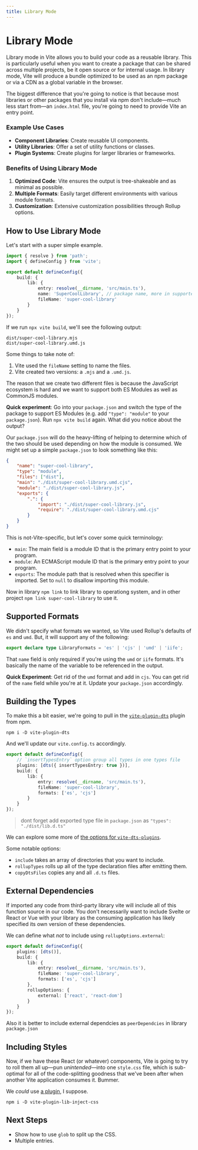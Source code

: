 ```yaml
---
title: Library Mode
---
```


# Library Mode

Library mode in Vite allows you to build your code as a reusable library. This is particularly useful when you want to create a package that can be shared across multiple projects, be it open source or for internal usage. In library mode, Vite will produce a bundle optimized to be used as an npm package or via a CDN as a global variable in the browser.

The biggest difference that you're going to notice is that because most libraries or other packages that you install via npm don't include—much less start from—an `index.html` file, you're going to need to provide Vite an entry point.

### Example Use Cases

- **Component Libraries**: Create reusable UI components.
- **Utility Libraries**: Offer a set of utility functions or classes.
- **Plugin Systems**: Create plugins for larger libraries or frameworks.

### Benefits of Using Library Mode

1. **Optimized Code**: Vite ensures the output is tree-shakeable and as minimal as possible.
2. **Multiple Formats**: Easily target different environments with various module formats.
3. **Customization**: Extensive customization possibilities through Rollup options.

## How to Use Library Mode

Let's start with a super simple example.

```ts
import { resolve } from 'path';
import { defineConfig } from 'vite';

export default defineConfig({
	build: {
		lib: {
			entry: resolve(__dirname, 'src/main.ts'),
			name: 'SuperCoolLibrary', // package name, more in supported formats
			fileName: 'super-cool-library'
		}
	}
});
```

If we run `npx vite build`, we'll see the following output:

```
dist/super-cool-library.mjs
dist/super-cool-library.umd.js
```

Some things to take note of:

1. Vite used the `fileName` setting to name the files.
2. Vite created two versions: a `.mjs` and a `.umd.js`.

The reason that we create two different files is because the JavaScript ecosystem is hard and we want to support both ES Modules as well as CommonJS modules.

**Quick experiment**: Go into your `package.json` and switch the type of the package to support ES Modules (e.g. add `"type": "module"` to your `package.json`). Run `npx vite build` again. What did you notice about the output?

Our `package.json` will do the heavy-lifting of helping to determine which of the two should be used depending on how the module is consumed. We might set up a simple `package.json` to look something like this:

```json
{
	"name": "super-cool-library",
	"type": "module",
	"files": ["dist"],
	"main": "./dist/super-cool-library.umd.cjs",
	"module": "./dist/super-cool-library.js",
	"exports": {
		".": {
			"import": "./dist/super-cool-library.js",
			"require": "./dist/super-cool-library.umd.cjs"
		}
	}
}
```

This is not-Vite-specific, but let's cover some quick terminology:

- `main`: The main field is a module ID that is the primary entry point to your program.
- `module`: An ECMAScript module ID that is the primary entry point to your program.
- `exports`: The module path that is resolved when this specifier is imported. Set to `null` to disallow importing this module.

Now in library `npm link` to link library to operationg system, and in other project `npm link super-cool-library` to use it.

## Supported Formats

We didn't specify what formats we wanted, so Vite used Rollup's defaults of `es` and `umd`. But, it will support any of the following:

```ts
export declare type LibraryFormats = 'es' | 'cjs' | 'umd' | 'iife';
```

That `name` field is only required if you're using the `umd` or `iife` formats. It's basically the name of the variable to be referenced in the output.

**Quick Experiment**: Get rid of the `umd` format and add in `cjs`. You can get rid of the `name` field while you're at it. Update your `package.json` accordingly.

## Building the Types

To make this a bit easier, we're going to pull in the [`vite-plugin-dts`](http://npm.im/vite-plugin-dts) plugin from npm.

```
npm i -D vite-plugin-dts
```

And we'll update our `vite.config.ts` accordingly.

```ts
export default defineConfig({
	// `insertTypesEntry` option group all types in one types file
	plugins: [dts({ insertTypesEntry: true })],
	build: {
		lib: {
			entry: resolve(__dirname, 'src/main.ts'),
			fileName: 'super-cool-library',
			formats: ['es', 'cjs']
		}
	}
});
```

>dont forget add exported type file in `package.json` as  `"types": "./dist/lib.d.ts"`

We can explore some more of [the options for `vite-dts-plugins`](https://github.com/qmhc/vite-plugin-dts#options).

Some notable options:

- `include` takes an array of directories that you want to include.
- `rollupTypes` rolls up all of the type declaration files after emitting them.
- `copyDtsFiles` copies any and all `.d.ts` files.

## External Dependencies

If imported any code from third-party library vite will include all of this function source in our code. You don't necessarily want to include Svelte or React or Vue with your library as the consuming application has likely specified its own version of these dependencies.

We can define what _not_ to include using `rollupOptions.external`:

```ts
export default defineConfig({
	plugins: [dts()],
	build: {
		lib: {
			entry: resolve(__dirname, 'src/main.ts'),
			fileName: 'super-cool-library',
			formats: ['es', 'cjs']
		},
		rollupOptions: {
			external: ['react', 'react-dom']
		}
	}
});
```

Also it is better to include external dependcies as `peerDependcies` in library `package.json`

## Including Styles

Now, if we have these React (or whatever) components, Vite is going to try to roll them all up—pun _unintended_—into one `style.css` file, which is sub-optimal for all of the code-splitting goodness that we've been after when another Vite application consumes it. Bummer.

We _could_ use [a plugin](https://www.npmjs.com/package/vite-plugin-lib-inject-css), I suppose.

```
npm i -D vite-plugin-lib-inject-css
```

## Next Steps

- Show how to use `glob` to split up the CSS.
- Multiple entries.
